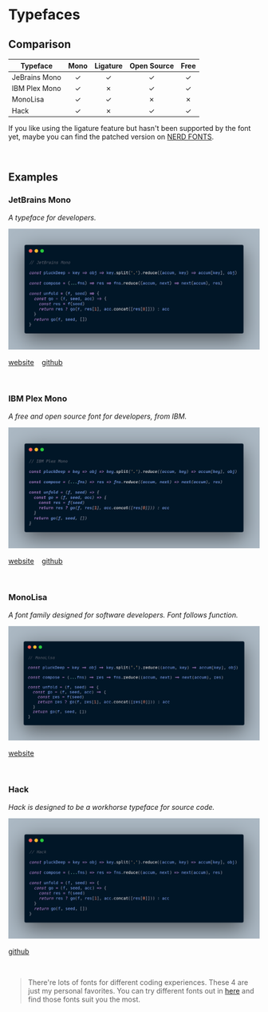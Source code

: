 # Typefaces

## __Comparison__

| Typeface      | Mono | Ligature | Open Source | Free |
| ------------- | :--: | :------: | :---------: | :--: |
| JeBrains Mono |  ✓   |    ✓     |      ✓      |  ✓   |
| IBM Plex Mono |  ✓   |    ✗     |      ✓      |  ✓   |
| MonoLisa      |  ✓   |    ✓     |      ✗      |  ✗   |
| Hack          |  ✓   |    ✗     |      ✓      |  ✓   |

If you like using the ligature feature but hasn't been supported by the font yet, maybe you can find the patched version on [NERD FONTS](https://www.nerdfonts.com/).

<br>

## __Examples__

### **JetBrains Mono**

_A typeface for developers._

![](./assets/images/JetBrainsMono.png)

[website](https://www.jetbrains.com/) &nbsp; &nbsp;[github](https://github.com/JetBrains/JetBrainsMono)

<br>

### **IBM Plex Mono**

_A free and open source font for developers, from IBM._

![](./assets/images/IBMPlexMono.png)

[website](https://www.ibm.com/plex/) &nbsp; &nbsp;[github](https://github.com/IBM/plex)

<br>

### **MonoLisa**

_A font family designed for software developers. Font follows function._

![](./assets/images/MonoLisa.png)

[website](https://monolisa.dev/)

<br>

### **Hack**

_Hack is designed to be a workhorse typeface for source code._

![](./assets/images/Hack.png)

[github](https://github.com/source-foundry/Hack)

<br>

> There're lots of fonts for different coding experiences. These 4 are just my personal favorites. You can try different fonts out in [here](https://www.programmingfonts.org/) and find those fonts suit you the most.
